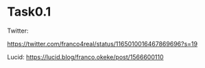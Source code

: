 # Task0.1

Twitter:

https://twitter.com/franco4real/status/1165010016467869696?s=19

Lucid: 
https://lucid.blog/franco.okeke/post/1566600110

